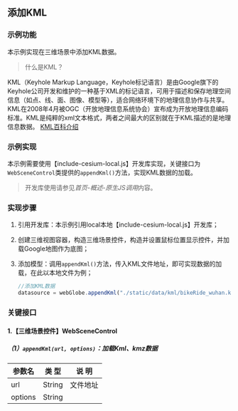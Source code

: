 ## 添加KML

### 示例功能

本示例实现在三维场景中添加KML数据。

> 什么是KML？

KML（Keyhole Markup Language，Keyhole标记语言）是由Google旗下的Keyhole公司开发和维护的一种基于XML的标记语言，可用于描述和保存地理空间信息（如点、线、面、图像、模型等），适合网络环境下的地理信息协作与共享。KML在2008年4月被OGC（开放地理信息系统协会）宣布成为开放地理信息编码标准。KML是纯粹的xml文本格式，两者之间最大的区别就在于KML描述的是地理信息数据。
<a href="https://baike.baidu.com/item/KML/7278605?fr=aladdin" target="_blank">KML百科介绍</a>

### 示例实现

本示例需要使用【include-cesium-local.js】开发库实现，关键接口为`WebSceneControl`类提供的`appendKml()`方法，实现KML数据的加载。

> 开发库使用请参见*首页-概述-原生JS调用*内容。

### 实现步骤

1. 引用开发库：本示例引用local本地【include-cesium-local.js】开发库；

2. 创建三维视图容器，构造三维场景控件，构造并设置鼠标位置显示控件，并加载Google地图作为底图；

3. 添加模型：调用`appendKml()`方法，传入KML文件地址，即可实现数据的加载，在此以本地文件为例；

    ``` javascript
    //添加KML数据
    datasource = webGlobe.appendKml("./static/data/kml/bikeRide_wuhan.kml");
    ```

### 关键接口

#### 1.【三维场景控件】WebSceneControl

##### （1）`appendKml(url, options)`：加载Kml、kmz数据

|参数名|类 型|说 明|
|-|-|-|
|url|String|文件地址|
|options|String||
